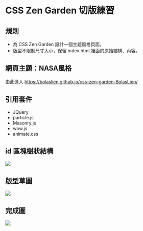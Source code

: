 # CSS Zen Garden 切版練習

## 規則
* 為 CSS Zen Garden 設計一個主題風格頁面。
* 版型不限制尺寸大小，保留 index.html 裡面的原始結構、內容。

## 網頁主題：NASA風格
由此進入 https://bolaslien.github.io/css-zen-garden-BolasLien/

## 引用套件
* JQuery
* particle.js
* Masonry.js
* wow.js
* animate.css

## id 區塊樹狀結構
<img src="./CSS-Zen-Garden-Tree.png">

## 版型草圖
<img src="./CSS-Zen-Garden-Mockup.png">

## 完成圖
<img src="./CSS-Zen-Garden-Screenshot.png">
